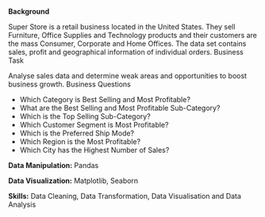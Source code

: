 **Background**

Super Store is a retail business located in the United States. They sell Furniture, Office Supplies and Technology products and their customers are the mass Consumer, Corporate and Home Offices. The data set contains sales, profit and geographical information of individual orders.
Business Task

Analyse sales data and determine weak areas and opportunities to boost business growth.
Business Questions

- Which Category is Best Selling and Most Profitable?
- What are the Best Selling and Most Profitable Sub-Category?
- Which is the Top Selling Sub-Category?
- Which Customer Segment is Most Profitable?
- Which is the Preferred Ship Mode?
- Which Region is the Most Profitable?
- Which City has the Highest Number of Sales?

**Data Manipulation:** Pandas

**Data Visualization:** Matplotlib, Seaborn

**Skills:** Data Cleaning, Data Transformation, Data Visualisation and Data Analysis

